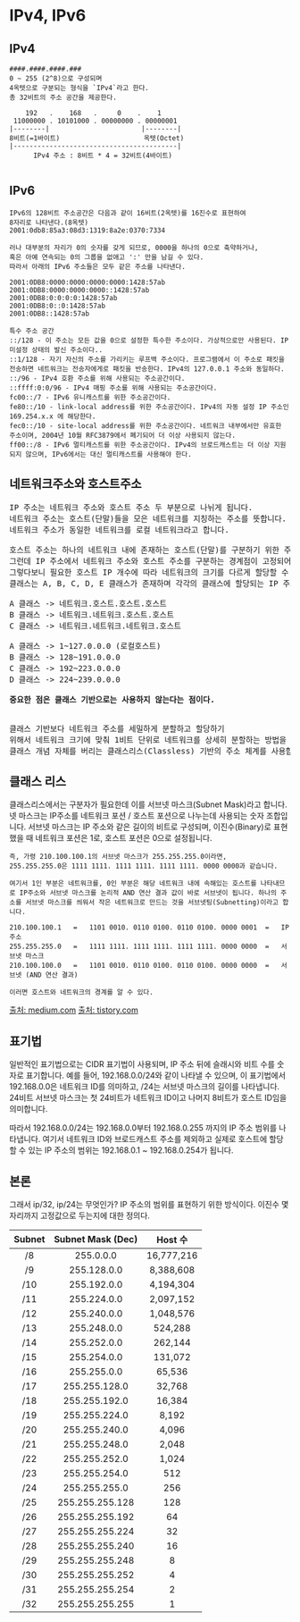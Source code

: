 # IPv4, IPv6


## IPv4
```
####.####.####.###
0 ~ 255 (2^8)으로 구성되며
4옥텟으로 구분되는 형식을 `IPv4`라고 한다.
총 32비트의 주소 공간을 제공한다.

    192   .    168   .     0    .    1
 11000000 . 10101000 . 00000000 . 00000001
|--------|                       |--------|
8비트(=1바이트)                     옥텟(Octet)
|-----------------------------------------|
      IPv4 주소 : 8비트 * 4 = 32비트(4바이트)
      
```

## IPv6
```      
IPv6의 128비트 주소공간은 다음과 같이 16비트(2옥텟)를 16진수로 표현하여
8자리로 나타낸다.(8옥텟)
2001:0db8:85a3:08d3:1319:8a2e:0370:7334

러나 대부분의 자리가 0의 숫자를 갖게 되므로, 0000을 하나의 0으로 축약하거나,
혹은 아예 연속되는 0의 그룹을 없애고 ':' 만을 남길 수 있다.
따라서 아래의 IPv6 주소들은 모두 같은 주소를 나타낸다.

2001:0DB8:0000:0000:0000:0000:1428:57ab
2001:0DB8:0000:0000:0000::1428:57ab
2001:0DB8:0:0:0:0:1428:57ab
2001:0DB8:0::0:1428:57ab
2001:0DB8::1428:57ab

특수 주소 공간
::/128 - 이 주소는 모든 값을 0으로 설정한 특수한 주소이다. 가상적으로만 사용된다. IP 미설정 상태의 발신 주소이다..
::1/128 - 자기 자신의 주소를 가리키는 루프백 주소이다. 프로그램에서 이 주소로 패킷을 전송하면 네트워크는 전송자에게로 패킷을 반송한다. IPv4의 127.0.0.1 주소와 동일하다.
::/96 - IPv4 호환 주소를 위해 사용되는 주소공간이다.
::ffff:0:0/96 - IPv4 매핑 주소를 위해 사용되는 주소공간이다.
fc00::/7 - IPv6 유니캐스트를 위한 주소공간이다.
fe80::/10 - link-local address를 위한 주소공간이다. IPv4의 자동 설정 IP 주소인 169.254.x.x 에 해당한다.
fec0::/10 - site-local address를 위한 주소공간이다. 네트워크 내부에서만 유효한 주소이며, 2004년 10월 RFC3879에서 폐기되어 더 이상 사용되지 않는다.
ff00::/8 - IPv6 멀티캐스트를 위한 주소공간이다. IPv4의 브로드캐스트는 더 이상 지원되지 않으며, IPv6에서는 대신 멀티캐스트를 사용해야 한다.
```

## 네트워크주소와 호스트주소
<pre>
IP 주소는 네트워크 주소와 호스트 주소 두 부분으로 나뉘게 됩니다.
네트워크 주소는 호스트(단말)들을 모은 네트워크를 지칭하는 주소를 뜻합니다.
네트워크 주소가 동일한 네트워크를 로컬 네트워크라고 합니다.

호스트 주소는 하나의 네트워크 내에 존재하는 호스트(단말)를 구분하기 위한 주소를 뜻합니다.
그런데 IP 주소에서 네트워크 주소와 호스트 주소를 구분하는 경계점이 고정되어있지 않습니다.
그렇다보니 필요한 호스트 IP 개수에 따라 네트워크의 크기를 다르게 할당할 수 있도록 클래스 라는 개념을 도입했는데요.
클래스는 A, B, C, D, E 클래스가 존재하며 각각의 클래스에 할당되는 IP 주소 갯수와 역할이 다릅니다.

A 클래스 -> 네트워크.호스트.호스트.호스트
B 클래스 -> 네트워크.네트워크.호스트.호스트
C 클래스 -> 네트워크.네트워크.네트워크.호스트

A 클래스 -> 1~127.0.0.0 (로컬호스트)
B 클래스 -> 128~191.0.0.0
C 클래스 -> 192~223.0.0.0
D 클래스 -> 224~239.0.0.0

<strong>중요한 점은 클래스 기반으로는 사용하지 않는다는 점이다.</strong>


클래스 기반보다 네트워크 주소를 세밀하게 분할하고 할당하기
위해서 네트워크 크기에 맞춰 1비트 단위로 네트워크를 상세히 분할하는 방법을 사용하는데요.
클래스 개념 자체를 버리는 클래스리스(Classless) 기반의 주소 체계를 사용합니다.
</pre>

## 클래스 리스
클래스리스에서는 구분자가 필요한데 이를 서브넷 마스크(Subnet Mask)라고 합니다.
넷 마스크는 IP주소를 네트워크 포션 / 호스트 포션으로 나누는데 사용되는 숫자 조합입니다. 서브넷 마스크는 IP 주소와 같은 길이의 비트로 구성되며,
이진수(Binary)로 표현했을 때 네트워크 포션은 1로, 호스트 포션은 0으로 설정됩니다.

```
즉, 가령 210.100.100.1의 서브넷 마스크가 255.255.255.0이라면,
255.255.255.0은 1111 1111. 1111 1111. 1111 1111. 0000 0000과 같습니다.

여기서 1인 부분은 네트워크를, 0인 부분은 해당 네트워크 내에 속해있는 호스트를 나타내므로 IP주소와 서브넷 마스크를 논리적 AND 연산 결과 값이 바로 서브넷이 됩니다. 하나의 주소를 서브넷 마스크를 씌워서 작은 네트워크로 만드는 것을 서브넷팅(Subnetting)이라고 합니다.

210.100.100.1	=	1101 0010. 0110 0100. 0110 0100. 0000 0001	=	IP주소
255.255.255.0	=	1111 1111. 1111 1111. 1111 1111. 0000 0000	=	서브넷 마스크
210.100.100.0	=	1101 0010. 0110 0100. 0110 0100. 0000 0000	=	서브넷 (AND 연산 결과)

이러면 호스트와 네트워크의 경계를 알 수 있다.
```


[출처: medium.com](https://medium.com/@su_bak/%EC%84%9C%EB%B8%8C%EB%84%B7-%EB%A7%88%EC%8A%A4%ED%81%AC-subnet-mask-%EB%9E%80-398ecdfd5c0d)
[출처: tistory.com](https://yonlog.tistory.com/95#:~:text=%EC%84%9C%EB%B8%8C%EB%84%B7%20%EB%A7%88%EC%8A%A4%ED%81%AC%EB%8A%94%20IP%EC%A3%BC%EC%86%8C,%EC%9D%80%200%EC%9C%BC%EB%A1%9C%20%EC%84%A4%EC%A0%95%EB%90%A9%EB%8B%88%EB%8B%A4.)

## 표기법
일반적인 표기법으로는 CIDR 표기법이 사용되며, IP 주소 뒤에 슬래시와 비트 수를 숫자로 표기합니다. 
예를 들어, 192.168.0.0/24와 같이 나타낼 수 있으며,
이 표기법에서 192.168.0.0은 네트워크 ID를 의미하고,
/24는 서브넷 마스크의 길이를 나타냅니다. 24비트 서브넷 마스크는 첫 24비트가 네트워크 ID이고 나머지 8비트가 호스트 ID임을 의미합니다.

따라서 192.168.0.0/24는 192.168.0.0부터 192.168.0.255 까지의 
IP 주소 범위를 나타냅니다. 여기서 네트워크 ID와 브로드캐스트 주소를 제외하고
실제로 호스트에 할당할 수 있는 IP 주소의 범위는 192.168.0.1 ~ 192.168.0.254가 됩니다.




## 본론
그래서 ip/32, ip/24는 무엇인가?
IP 주소의 범위를 표현하기 위한 방식이다. 이진수 몇 자리까지 고정값으로 두는지에 대한 정의다.

Subnet|	Subnet Mask (Dec)	|Host 수
:----:|:---------:|:-------------:
/8	|255.0.0.0	|16,777,216	
/9	|255.128.0.0|	8,388,608	
/10	|255.192.0.0|	4,194,304
/11	|255.224.0.0|	2,097,152
/12	|255.240.0.0|	1,048,576
/13	|255.248.0.0|	524,288
/14	|255.252.0.0|	262,144
/15	|255.254.0.0|	131,072
/16	|255.255.0.0|	65,536	
/17	|255.255.128.0|	32,768	
/18	|255.255.192.0|	16,384
/19	|255.255.224.0|	8,192
/20	|255.255.240.0|	4,096
/21	|255.255.248.0|	2,048
/22	|255.255.252.0|	1,024
/23	|255.255.254.0|	512
/24	|255.255.255.0|	256	
/25	|255.255.255.128|	128	
/26	|255.255.255.192|	64
/27	|255.255.255.224|	32
/28	|255.255.255.240|	16
/29	|255.255.255.248|	8
/30	|255.255.255.252|	4
/31	|255.255.255.254|	2
/32	|255.255.255.255|	1
